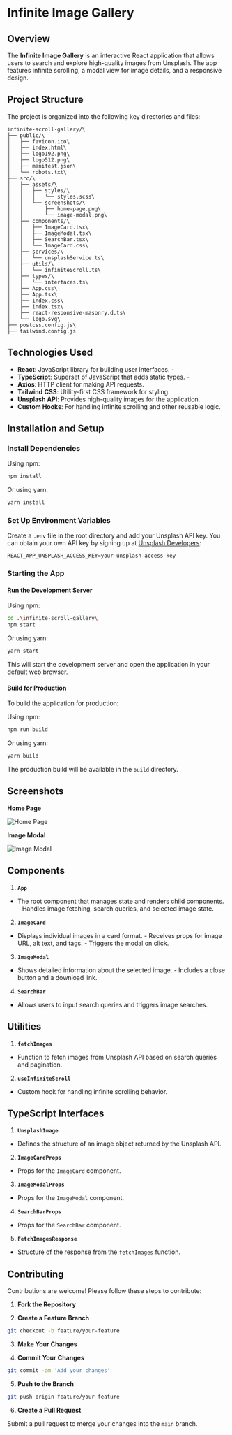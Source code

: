 # Infinite Image Gallery

## Overview

The **Infinite Image Gallery** is an interactive React application
that allows users to search and explore high-quality images from
Unsplash. The app features infinite scrolling, a modal view for image
details, and a responsive design.

## Project Structure

The project is organized into the following key directories and files:

```arduino
infinite-scroll-gallery/\
├── public/\
│   ├── favicon.ico\
│   ├── index.html\
│   ├── logo192.png\
│   ├── logo512.png\
│   ├── manifest.json\
│   └── robots.txt\
├── src/\
│   ├── assets/\
│   │   ├── styles/\
│   │   │   └── styles.scss\
│   │   └── screenshots/\
│   │       ├── home-page.png\
│   │       └── image-modal.png\
│   ├── components/\
│   │   ├── ImageCard.tsx\
│   │   ├── ImageModal.tsx\
│   │   ├── SearchBar.tsx\
│   │   └── ImageCard.css\
│   ├── services/\
│   │   └── unsplashService.ts\
│   ├── utils/\
│   │   └── infiniteScroll.ts\
│   ├── types/\
│   │   └── interfaces.ts\
│   ├── App.css\
│   ├── App.tsx\
│   ├── index.css\
│   ├── index.tsx\
│   ├── react-responsive-masonry.d.ts\
│   └── logo.svg\
├── postcss.config.js\
├── tailwind.config.js

```

## Technologies Used

- **React**: JavaScript library for building user interfaces. -
- **TypeScript**: Superset of JavaScript that adds static types. -
- **Axios**: HTTP client for making API requests. 
- **Tailwind** **CSS**: Utility-first CSS framework for styling. 
- **Unsplash API**: Provides high-quality images for the application. 
- **Custom Hooks**: For handling infinite scrolling and other reusable logic.

## Installation and Setup

### Install Dependencies

Using npm:

```bash 
npm install 
```

Or using yarn:

```bash 
yarn install 
```

### Set Up Environment Variables

Create a `.env` file in the root directory and add your Unsplash API
key. You can obtain your own API key by signing up at [Unsplash
Developers](https://unsplash.com/developers):

``` REACT_APP_UNSPLASH_ACCESS_KEY=your-unsplash-access-key ```

### Starting the App

#### Run the Development Server

Using npm:

```bash 
cd .\infinite-scroll-gallery\
npm start
```

Or using yarn:

```bash 
yarn start
```

This will start the development server and open the application in your
default web browser.

#### Build for Production

To build the application for production:

Using npm:

```bash 
npm run build
```

Or using yarn:

```bash 
yarn build 
```

The production build will be available in the `build` directory.

## Screenshots

 **Home Page**

![Home Page](screenshots/home-page.png)

 **Image Modal**

![Image Modal](screenshots/image-modal.png)

## Components

1. **`App`**

- The root component that manages state and renders child components. -
Handles image fetching, search queries, and selected image state.

2.  **`ImageCard`**

- Displays individual images in a card format. - Receives props for
image URL, alt text, and tags. - Triggers the modal on click.

3.  **`ImageModal`**

- Shows detailed information about the selected image. - Includes a
close button and a download link.

4.  **`SearchBar`**

- Allows users to input search queries and triggers image searches.

## Utilities

1. **`fetchImages`**

- Function to fetch images from Unsplash API based on search queries
and pagination.

2. **`useInfiniteScroll`**

- Custom hook for handling infinite scrolling behavior.

## TypeScript Interfaces

1. **`UnsplashImage`**

- Defines the structure of an image object returned by the Unsplash
API.

2. **`ImageCardProps`**

- Props for the `ImageCard` component.

3. **`ImageModalProps`**

- Props for the `ImageModal` component.

4. **`SearchBarProps`**

- Props for the `SearchBar` component.

5. **`FetchImagesResponse`**

- Structure of the response from the `fetchImages` function.

## Contributing

Contributions are welcome! Please follow these steps to contribute:

1. **Fork the Repository**

2. **Create a Feature Branch**

```bash 
git checkout -b feature/your-feature 
```

3. **Make Your Changes**

4. **Commit Your Changes**

```bash 
git commit -am 'Add your changes'
```

5. **Push to the Branch**

```bash 
git push origin feature/your-feature 
```

6. **Create a Pull Request**

Submit a pull request to merge your changes into the `main` branch.
